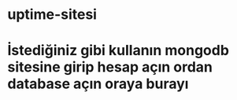 # uptime-sitesi

# İstediğiniz gibi kullanın mongodb sitesine girip hesap açın ordan database açın oraya burayı
